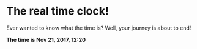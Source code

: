 # The real time clock!

Ever wanted to know what the time is? Well, your journey is about to end!

**The time is Nov 21, 2017, 12:20**